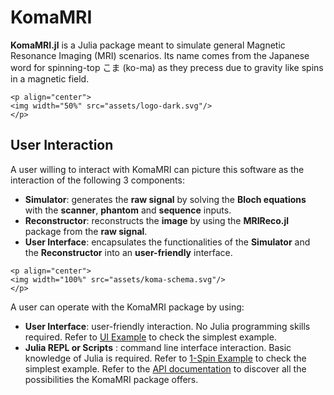 # KomaMRI

**KomaMRI.jl** is a Julia package meant to simulate general Magnetic Resonance Imaging (MRI) scenarios. Its name comes from the Japanese word for spinning-top こま (ko-ma) as they precess due to gravity like spins in a magnetic field.

```@raw html
<p align="center">
<img width="50%" src="assets/logo-dark.svg"/>
</p>
```

## User Interaction

A user willing to interact with KomaMRI can picture this software as the interaction of the following 3 components:
* **Simulator**: generates the **raw signal** by solving the **Bloch equations** with the **scanner**, **phantom** and **sequence** inputs.
* **Reconstructor**: reconstructs the **image** by using the **MRIReco.jl** package from the **raw signal**.
* **User Interface**: encapsulates the functionalities of the **Simulator** and the **Reconstructor** into an **user-friendly** interface.

```@raw html
<p align="center">
<img width="100%" src="assets/koma-schema.svg"/>
</p>
```

A user can operate with the KomaMRI package by using:
* **User Interface**: user-friendly interaction. No Julia programming skills required. Refer to [UI Example](getting-started.md#UI-Example) to check the simplest example.
* **Julia REPL or Scripts** : command line interface interaction. Basic knowledge of Julia is required. Refer to [1-Spin Example](simulation-examples.md#Spin-Example) to check the simplest example. Refer to the [API documentation](api.md) to discover all the possibilities the KomaMRI package offers.

